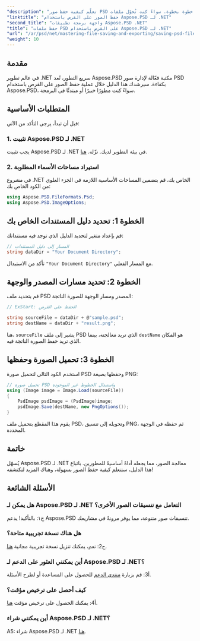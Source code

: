 ```yaml
---
"description": "تعلّم كيفية حفظ صور PSD على القرص بسهولة باتباع دليل خطوة بخطوة. سواءً كنت تُحوّل ملفات PSD إلى صيغ صور مختلفة أو تُدير أصول صور مُعقدة."
"linktitle": "حفظ الصور على القرص باستخدام Aspose.PSD لـ .NET"
"second_title": "واجهة برمجة تطبيقات Aspose.PSD .NET"
"title": "حفظ ملفات PSD على القرص باستخدام Aspose.PSD لـ .NET"
"url": "/ar/psd/net/mastering-file-saving-and-exporting/saving-psd-files-to-disk/"
"weight": 10
---
```


## مقدمة

في عالم تطوير .NET سريع التطور، تُعد Aspose.PSD مكتبة فعّالة لإدارة صور PSD بكفاءة. سيرشدك هذا الدليل خلال عملية حفظ الصور على القرص باستخدام Aspose.PSD، سواءً كنت مطورًا خبيرًا أو مبتدئًا في البرمجة. 

## المتطلبات الأساسية

قبل أن تبدأ، يرجى التأكد من الآتي:

### 1. تثبيت Aspose.PSD لـ .NET

يجب تثبيت Aspose.PSD لـ .NET في بيئة التطوير لديك. نزّله. [هنا](https://releases.aspose.com/psd/net/).

### 2. استيراد مساحات الأسماء المطلوبة

في مشروع .NET الخاص بك، قم بتضمين المساحات الأساسية اللازمة في الجزء العلوي من الكود الخاص بك:

```csharp
using Aspose.PSD.FileFormats.Psd;
using Aspose.PSD.ImageOptions;
```

## الخطوة 1: تحديد دليل المستندات الخاص بك

قم بإعداد متغير لتحديد الدليل الذي توجد فيه مستنداتك:

```csharp
// المسار إلى دليل المستندات
string dataDir = "Your Document Directory";
```

تأكد من الاستبدال `"Your Document Directory"` مع المسار الفعلي.

## الخطوة 2: تحديد مسارات المصدر والوجهة

قم بتحديد ملف PSD المصدر ومسار الوجهة للصورة الناتجة:

```csharp
// ExStart: الحفظ على القرص

string sourceFile = dataDir + @"sample.psd";
string destName = dataDir + "result.png";
```

هنا، `sourceFile` يشير إلى ملف PSD الذي تريد معالجته، بينما `destName` هو المكان الذي تريد حفظ الصورة الناتجة فيه.

## الخطوة 3: تحميل الصورة وحفظها

استخدم الكود التالي لتحميل صورة PSD وحفظها بصيغة PNG:

```csharp
// تحميل صورة PSD واستبدال الخطوط غير الموجودة
using (Image image = Image.Load(sourceFile))
{
    PsdImage psdImage = (PsdImage)image;
    psdImage.Save(destName, new PngOptions());
}
```

يقوم هذا المقطع بتحميل ملف PSD، وتحويله إلى تنسيق PNG، ثم حفظه في الوجهة المحددة. 

## خاتمة

يُسهّل Aspose.PSD لـ .NET معالجة الصور، مما يجعله أداةً أساسيةً للمطورين. باتباع هذا الدليل، ستتعلم كيفية حفظ الصور بسهولة، وهناك المزيد لتكتشفه!

## الأسئلة الشائعة

### هل يمكن لـ Aspose.PSD لـ .NET التعامل مع تنسيقات الصور الأخرى؟

ج١: بالتأكيد! يدعم Aspose.PSD تنسيقات صور متنوعة، مما يوفر مرونةً في مشاريعك.

### هل هناك نسخة تجريبية متاحة؟

ج2: نعم، يمكنك تنزيل نسخة تجريبية مجانية [هنا](https://releases.aspose.com/).

### أين يمكنني العثور على الدعم لـ Aspose.PSD لـ .NET؟

أ3: قم بزيارة [منتدى الدعم](https://forum.aspose.com/c/psd/34) للحصول على المساعدة أو لطرح الأسئلة.

### كيف أحصل على ترخيص مؤقت؟

أ4: يمكنك الحصول على ترخيص مؤقت [هنا](https://purchase.conholdate.com/temporary-license/).

### أين يمكنني شراء Aspose.PSD لـ .NET؟

A5: شراء Aspose.PSD لـ .NET [هنا](https://purchase.conholdate.com/buy).